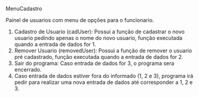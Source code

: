 
MenuCadastro

 Painel de usuarios com menu de opções para o funcionario.
 
 1. Cadastro de Usuario (cadUser): Possui a função de cadastrar o novo usuario pedindo apenas o nome do novo usuario, função executada quando a entrada de dados for 1.
 2. Remover Usuario (removedUser): Possui a função de remover o usuario pré cadastrado, função executada quando a entrada de dados for 2.
 3. Sair do programa: Caso entrada de dados for 3, o programa sera encerrado.
 4. Caso entrada de dados estiver fora do informado (1, 2 e 3), programa irá pedir para realizar uma nova entrada de dados até corresponder a 1, 2 e 3.
 
 
 
 
 
